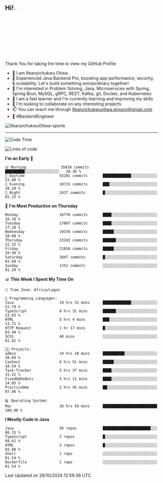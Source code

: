 <!-- BLOG-POST-LIST:START --><!-- BLOG-POST-LIST:END -->

## Hi! <img src="https://media.giphy.com/media/hvRJCLFzcasrR4ia7z/giphy.gif" width="4%"> 

Thank You for taking the time to view my GitHub Profile

- 👋 I am Ifeanyichukwu Otiwa
- 🚀 Experienced Java Backend Pro, boosting app performance, security, & scalability. Let's build something extraordinary together!
- 👀 I'm interested in Problem Solving, Java, Microservices with Spring, Spring Boot, MySQL, gRPC, REST, Kafka, git, Docker, and Kubernetes
- 🌱 I am a fast learner and I'm currently learning and improving my skills
- 💞️ I'm looking to collaborate on any interesting projects
- 📫 You can reach me through ifeanyichukwuotiwa.winson@gmail.com
- 🚀 #BackendEngineer

<p align="left" marginTop="10px"> <img src="https://komarev.com/ghpvc/?username=ifeanyichukwuOtiwa-sports&label=Profile%20views&color=0e75b6&style=for-the-badge" alt="ifeanyichukwuOtiwa-sports" /> </p>

***

<!--START_SECTION:waka-->
![Code Time](http://img.shields.io/badge/Code%20Time-3%2C037%20hrs%2054%20mins-blue)

![Lines of code](https://img.shields.io/badge/From%20Hello%20World%20I%27ve%20Written-25.7%20million%20lines%20of%20code-blue)

**I'm an Early 🐤** 

```text
🌞 Morning                35810 commits       █████████░░░░░░░░░░░░░░░░   34.38 % 
🌆 Daytime                55201 commits       █████████████░░░░░░░░░░░░   53.00 % 
🌃 Evening                10715 commits       ███░░░░░░░░░░░░░░░░░░░░░░   10.29 % 
🌙 Night                  2427 commits        █░░░░░░░░░░░░░░░░░░░░░░░░   02.33 % 
```
📅 **I'm Most Productive on Thursday** 

```text
Monday                   16770 commits       ████░░░░░░░░░░░░░░░░░░░░░   16.10 % 
Tuesday                  17807 commits       ████░░░░░░░░░░░░░░░░░░░░░   17.10 % 
Wednesday                19376 commits       █████░░░░░░░░░░░░░░░░░░░░   18.60 % 
Thursday                 23243 commits       ██████░░░░░░░░░░░░░░░░░░░   22.32 % 
Friday                   21858 commits       █████░░░░░░░░░░░░░░░░░░░░   20.99 % 
Saturday                 3847 commits        █░░░░░░░░░░░░░░░░░░░░░░░░   03.69 % 
Sunday                   1252 commits        ░░░░░░░░░░░░░░░░░░░░░░░░░   01.20 % 
```


📊 **This Week I Spent My Time On** 

```text
🕑︎ Time Zone: Africa/Lagos

💬 Programming Languages: 
Java                     19 hrs 31 mins      █████████████░░░░░░░░░░░░   52.79 % 
TypeScript               8 hrs 31 mins       ██████░░░░░░░░░░░░░░░░░░░   23.03 % 
HTML                     5 hrs 4 mins        ███░░░░░░░░░░░░░░░░░░░░░░   13.71 % 
HTTP Request             1 hr 17 mins        █░░░░░░░░░░░░░░░░░░░░░░░░   03.49 % 
SCSS                     40 mins             ░░░░░░░░░░░░░░░░░░░░░░░░░   01.82 % 

🐱‍💻 Projects: 
admin                    14 hrs 18 mins      ██████████░░░░░░░░░░░░░░░   38.69 % 
Cashout                  6 hrs 51 mins       █████░░░░░░░░░░░░░░░░░░░░   18.54 % 
Task-Tracker             5 hrs 37 mins       ████░░░░░░░░░░░░░░░░░░░░░   15.22 % 
FixedOddsBets            5 hrs 11 mins       ████░░░░░░░░░░░░░░░░░░░░░   14.05 % 
PracticeOme              2 hrs 45 mins       ██░░░░░░░░░░░░░░░░░░░░░░░   07.46 % 

💻 Operating System: 
Mac                      36 hrs 58 mins      █████████████████████████   100.00 % 
```

**I Mostly Code in Java** 

```text
Java                     56 repos            ██████████████████████░░░   86.15 % 
TypeScript               3 repos             █░░░░░░░░░░░░░░░░░░░░░░░░   04.62 % 
HTML                     2 repos             █░░░░░░░░░░░░░░░░░░░░░░░░   03.08 % 
Shell                    1 repo              ░░░░░░░░░░░░░░░░░░░░░░░░░   01.54 % 
Dockerfile               1 repo              ░░░░░░░░░░░░░░░░░░░░░░░░░   01.54 % 
```




 Last Updated on 26/10/2024 12:59:36 UTC
<!--END_SECTION:waka-->

<!--
<p align="center">
![trophy](https://github-profile-trophy.vercel.app/?username=ifeanyichukwuOtiwa-sports&theme=onedark) (https://github.com/ryo-ma/github-profile-trophy)
</p>
-->

<!---
ifeanyi-otiwa/ifeanyi-otiwa is a ✨ special ✨ repository because its `README.md` (this file) appears on your GitHub profile.
You can click the Preview link to take a look at your changes.
--->
